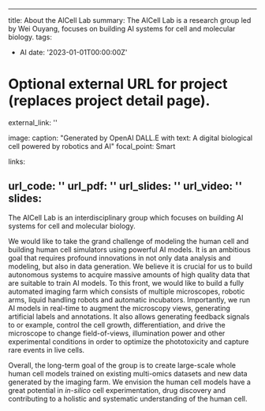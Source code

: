 
---
title: About the AICell Lab
summary: The AICell Lab is a research group led by Wei Ouyang, focuses on building AI systems for cell and molecular biology.
tags:
  - AI
date: '2023-01-01T00:00:00Z'

# Optional external URL for project (replaces project detail page).
external_link: ''

image:
  caption: "Generated by OpenAI DALL.E with text: A digital biological cell powered by robotics and AI"
  focal_point: Smart

links:

url_code: ''
url_pdf: ''
url_slides: ''
url_video: ''
slides: 
---

The AICell Lab is an interdisciplinary group which focuses on building AI systems for cell and molecular biology.

We would like to take the grand challenge of modeling the human cell and building human cell simulators using powerful AI models. It is an ambitious goal that requires profound innovations in not only data analysis and modeling, but also in data generation. We believe it is crucial for us to build autonomous systems to acquire massive amounts of high quality data that are suitable to train AI models. To this front, we would like to build a fully automated imaging farm which consists of multiple microscopes, robotic arms, liquid handling robots and automatic incubators. Importantly, we run AI models in real-time to augment the microscopy views, generating artificial labels and annotations. It also allows generating feedback signals to or example, control the cell growth, differentiation, and drive the microscope to change field-of-views, illumination power and other experimental conditions in order to optimize the phototoxicity and capture rare events in live cells.

Overall, the long-term goal of the group is to create large-scale whole human cell models trained on existing multi-omics datasets and new data generated by the imaging farm. We envision the human cell models have a great potential in *in-silico* cell experimentation, drug discovery and contributing to a holistic and systematic understanding of the human cell.